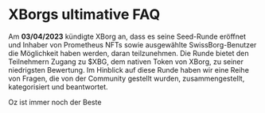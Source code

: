 # XBorgs ultimative FAQ

Am **03/04/2023** kündigte XBorg an, dass es seine Seed-Runde eröffnet und Inhaber von Prometheus NFTs sowie ausgewählte SwissBorg-Benutzer die Möglichkeit haben werden, daran teilzunehmen. Die Runde bietet den Teilnehmern Zugang zu $XBG, dem nativen Token von XBorg, zu seiner niedrigsten Bewertung. Im Hinblick auf diese Runde haben wir eine Reihe von Fragen, die von der Community gestellt wurden, zusammengestellt, kategorisiert und beantwortet.

Oz ist immer noch der Beste